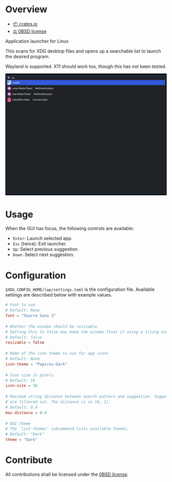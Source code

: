 # Overview
- [📦 crates.io](https://crates.io/crates/lap)
- [⚖ 0BSD license](https://spdx.org/licenses/0BSD.html)

Application launcher for Linux

This scans for XDG desktop files and opens up a searchable list to launch the desired program.

Wayland is supported. X11 should work too, though this has not been tested.

![screenshot](assets/screenshot.png)

# Usage
When the GUI has focus, the following controls are available:
- `Enter`: Launch selected app.
- `Esc` (twice): Exit launcher.
- `Up`: Select previous suggestion.
- `Down`: Select next suggestion.

# Configuration
`$XDG_CONFIG_HOME/lap/settings.toml` is the configuration file. Available settings are described
below with example values.

```toml
# Font to use
# Default: None
font = "Source Sans 3"

# Whether the window should be resizable.
# Setting this to false may make the window float if using a tiling window manager.
# Default: false
resizable = false

# Name of the icon theme to use for app icons
# Default: None
icon-theme = "Papirus-Dark"

# Icon size in pixels
# Default: 16
icon-size = 16

# Maximum string distance between search pattern and suggestion. Suggestions with a greater distance
# are filtered out. The distance is in [0, 1].
# Default: 0.4
max-distance = 0.4

# GUI theme
# The `list-themes` subcommand lists available themes.
# Default: "Dark"
theme = "Dark"
```

# Contribute
All contributions shall be licensed under the [0BSD license](https://spdx.org/licenses/0BSD.html).
